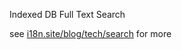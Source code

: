Indexed DB Full Text Search

see [i18n.site/blog/tech/search](https://i18n.site/blog/tech/search) for more
